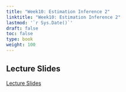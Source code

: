 ```yaml
---
title: "Week10: Estimation Inference 2"
linktitle: "Week10: Estimation Inference 2"
lastmod: '`r Sys.Date()`'
draft: false
toc: false
type: book
weight: 100
---
```


## Lecture Slides

[Lecture Slides](PS_2010_Week10_Estimation_Inference_2.pdf)



